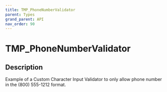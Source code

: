 ```yaml
---
title: TMP_PhoneNumberValidator
parent: Types
grand_parent: API
nav_order: 90
---
```


# TMP_PhoneNumberValidator

## Description

Example of a Custom Character Input Validator to only allow phone number in the (800) 555-1212 format.
